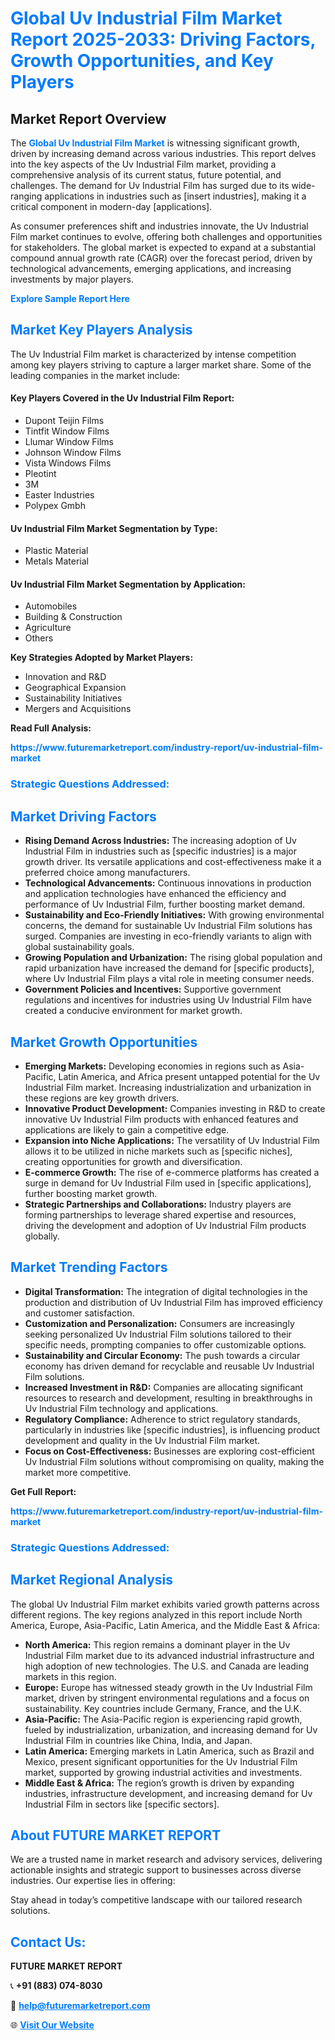 <h1 style="color: #007BFF;">Global Uv Industrial Film Market Report 2025-2033: Driving Factors, Growth Opportunities, and Key Players</h1>

<section id="overview">
<h2>Market Report Overview</h2>
<p>The <a href="https://www.futuremarketreport.com/industry-report/uv-industrial-film-market" style="color: #007BFF; text-decoration: none;"><strong>Global Uv Industrial Film Market</strong></a> is witnessing significant growth, driven by increasing demand across various industries. This report delves into the key aspects of the Uv Industrial Film market, providing a comprehensive analysis of its current status, future potential, and challenges. The demand for Uv Industrial Film has surged due to its wide-ranging applications in industries such as [insert industries], making it a critical component in modern-day [applications].</p>
<p>As consumer preferences shift and industries innovate, the Uv Industrial Film market continues to evolve, offering both challenges and opportunities for stakeholders. The global market is expected to expand at a substantial compound annual growth rate (CAGR) over the forecast period, driven by technological advancements, emerging applications, and increasing investments by major players.</p>
</section>

<section id="overview">
<p><a href="https://www.futuremarketreport.com/request-sample/reportId=31003" style="color: #007BFF; text-decoration: none;"><strong>Explore Sample Report Here</strong></a></p>
</section>

<section id="key-players">
<h2 style="color: #007BFF;">Market Key Players Analysis</h2>
<p>The Uv Industrial Film market is characterized by intense competition among key players striving to capture a larger market share. Some of the leading companies in the market include:</p>
<h4>Key Players Covered in the Uv Industrial Film Report:</h4>
<ul><li>Dupont Teijin Films</li><li>Tintfit Window Films</li><li>Llumar Window Films</li><li>Johnson Window Films</li><li>Vista Windows Films</li><li>Pleotint</li><li>3M</li><li>Easter Industries</li><li>Polypex Gmbh</li></ul>
<h4>Uv Industrial Film Market Segmentation by Type:</h4>
<ul><li>Plastic Material</li><li>Metals Material</li></ul>

<h4>Uv Industrial Film Market Segmentation by Application:</h4>
<ul><li>Automobiles</li><li>Building &amp; Construction</li><li>Agriculture</li><li>Others</li></ul>
<p><strong>Key Strategies Adopted by Market Players:</strong></p>
<ul>
<li>Innovation and R&D</li>
<li>Geographical Expansion</li>
<li>Sustainability Initiatives</li>
<li>Mergers and Acquisitions</li>
</ul>
</section>

<section>
<p><strong>Read Full Analysis: </strong></p><a href="https://www.futuremarketreport.com/industry-report/uv-industrial-film-market" style="color: #007BFF; text-decoration: none;"><strong>https://www.futuremarketreport.com/industry-report/uv-industrial-film-market</strong></a>
<h3 style="color: #007BFF;">Strategic Questions Addressed:</h3>
</section>

<section id="driving-factors">
<h2 style="color: #007BFF;">Market Driving Factors</h2>
<ul>
<li><strong>Rising Demand Across Industries:</strong> The increasing adoption of Uv Industrial Film in industries such as [specific industries] is a major growth driver. Its versatile applications and cost-effectiveness make it a preferred choice among manufacturers.</li>
<li><strong>Technological Advancements:</strong> Continuous innovations in production and application technologies have enhanced the efficiency and performance of Uv Industrial Film, further boosting market demand.</li>
<li><strong>Sustainability and Eco-Friendly Initiatives:</strong> With growing environmental concerns, the demand for sustainable Uv Industrial Film solutions has surged. Companies are investing in eco-friendly variants to align with global sustainability goals.</li>
<li><strong>Growing Population and Urbanization:</strong> The rising global population and rapid urbanization have increased the demand for [specific products], where Uv Industrial Film plays a vital role in meeting consumer needs.</li>
<li><strong>Government Policies and Incentives:</strong> Supportive government regulations and incentives for industries using Uv Industrial Film have created a conducive environment for market growth.</li>
</ul>
</section>

<section id="growth-opportunities">
<h2 style="color: #007BFF;">Market Growth Opportunities</h2>
<ul>
<li><strong>Emerging Markets:</strong> Developing economies in regions such as Asia-Pacific, Latin America, and Africa present untapped potential for the Uv Industrial Film market. Increasing industrialization and urbanization in these regions are key growth drivers.</li>
<li><strong>Innovative Product Development:</strong> Companies investing in R&D to create innovative Uv Industrial Film products with enhanced features and applications are likely to gain a competitive edge.</li>
<li><strong>Expansion into Niche Applications:</strong> The versatility of Uv Industrial Film allows it to be utilized in niche markets such as [specific niches], creating opportunities for growth and diversification.</li>
<li><strong>E-commerce Growth:</strong> The rise of e-commerce platforms has created a surge in demand for Uv Industrial Film used in [specific applications], further boosting market growth.</li>
<li><strong>Strategic Partnerships and Collaborations:</strong> Industry players are forming partnerships to leverage shared expertise and resources, driving the development and adoption of Uv Industrial Film products globally.</li>
</ul>
</section>

<section id="trending-factors">
<h2 style="color: #007BFF;">Market Trending Factors</h2>
<ul>
<li><strong>Digital Transformation:</strong> The integration of digital technologies in the production and distribution of Uv Industrial Film has improved efficiency and customer satisfaction.</li>
<li><strong>Customization and Personalization:</strong> Consumers are increasingly seeking personalized Uv Industrial Film solutions tailored to their specific needs, prompting companies to offer customizable options.</li>
<li><strong>Sustainability and Circular Economy:</strong> The push towards a circular economy has driven demand for recyclable and reusable Uv Industrial Film solutions.</li>
<li><strong>Increased Investment in R&D:</strong> Companies are allocating significant resources to research and development, resulting in breakthroughs in Uv Industrial Film technology and applications.</li>
<li><strong>Regulatory Compliance:</strong> Adherence to strict regulatory standards, particularly in industries like [specific industries], is influencing product development and quality in the Uv Industrial Film market.</li>
<li><strong>Focus on Cost-Effectiveness:</strong> Businesses are exploring cost-efficient Uv Industrial Film solutions without compromising on quality, making the market more competitive.</li>
</ul>
</section>

<section>
<p><strong>Get Full Report: </strong></p><a href="https://www.futuremarketreport.com/industry-report/uv-industrial-film-market" style="color: #007BFF; text-decoration: none;"><strong>https://www.futuremarketreport.com/industry-report/uv-industrial-film-market</strong></a>
<h3 style="color: #007BFF;">Strategic Questions Addressed:</h3>
</section>


<section id="regional-analysis">
<h2 style="color: #007BFF;">Market Regional Analysis</h2>
<p>The global Uv Industrial Film market exhibits varied growth patterns across different regions. The key regions analyzed in this report include North America, Europe, Asia-Pacific, Latin America, and the Middle East & Africa:</p>
<ul>
<li><strong>North America:</strong> This region remains a dominant player in the Uv Industrial Film market due to its advanced industrial infrastructure and high adoption of new technologies. The U.S. and Canada are leading markets in this region.</li>
<li><strong>Europe:</strong> Europe has witnessed steady growth in the Uv Industrial Film market, driven by stringent environmental regulations and a focus on sustainability. Key countries include Germany, France, and the U.K.</li>
<li><strong>Asia-Pacific:</strong> The Asia-Pacific region is experiencing rapid growth, fueled by industrialization, urbanization, and increasing demand for Uv Industrial Film in countries like China, India, and Japan.</li>
<li><strong>Latin America:</strong> Emerging markets in Latin America, such as Brazil and Mexico, present significant opportunities for the Uv Industrial Film market, supported by growing industrial activities and investments.</li>
<li><strong>Middle East & Africa:</strong> The region’s growth is driven by expanding industries, infrastructure development, and increasing demand for Uv Industrial Film in sectors like [specific sectors].</li>
</ul>
</section>

<footer>
<h2 style="color: #007BFF;">About FUTURE MARKET REPORT</h2>
<p>We are a trusted name in market research and advisory services, delivering actionable insights and strategic support to businesses across diverse industries. Our expertise lies in offering:</p>

<p>Stay ahead in today’s competitive landscape with our tailored research solutions.</p>

<h2 style="color: #007BFF;">Contact Us:</h2>
<p><strong>FUTURE MARKET REPORT</strong></p>
<p>📞 <strong>+91 (883) 074-8030</strong></p>
<p>📧 <strong><a href="mailto:help@futuremarketreport.com" style="color: #007BFF;">help@futuremarketreport.com</a></strong></p>
<p>🌐 <strong><a href="https://www.futuremarketreport.com/" style="color: #007BFF;">Visit Our Website</a></strong></p>
</footer>